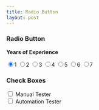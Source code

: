 ```yaml
---
title: Radio Button
layout: post
---
```


<form>
<h3>Radio Button</h3>
 <div class="control-group">
 <strong>
 <label class="control-label" for="exp">Years of Experience</label></strong></p>
<p>
<input id="exp-0" checked="checked" name="exp" type="radio" value="1" />1   
 <input id="exp-1" name="exp" type="radio" value="2" />2    
 <input id="exp-2" name="exp" type="radio" value="3" />3    
 <input id="exp-3" name="exp" type="radio" value="4" />4    
 <input id="exp-4" name="exp" type="radio" value="5" />5    
 <input id="exp-5" name="exp" type="radio" value="6" />6    
 <input id="exp-6" name="exp" type="radio" value="7" />7
</p>
<p></div>
<h3>Check Boxes</h3>

<input type="checkbox" name="profile1" id="profile1" value="Manual"> Manual Tester
<br>
<input type="checkbox" name="profile2" id="profile2" value="Automation"> Automation Tester
<p id="result"></p>
</form>